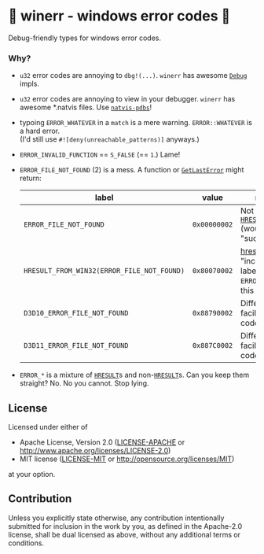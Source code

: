 <!-- WARNING: auto generated by xtask gen, this file will be overwritten -->



<!-- crates/winerr/doc/intro.md -->

# 🦀 winerr - windows error codes 🦀

Debug-friendly types for windows error codes.



### Why?

*   `u32` error codes are annoying to `dbg!(...)`.  `winerr` has awesome [`Debug`] impls.
*   `u32` error codes are annoying to view in your debugger.  `winerr` has awesome \*.natvis files.  Use [`natvis-pdbs`]!
*   typoing `ERROR_WHATEVER` in a `match` is a mere warning. `ERROR::WHATEVER` is a hard error. <br> (I'd still use `#![deny(unreachable_patterns)]` anyways.)
*   `ERROR_INVALID_FUNCTION` == `S_FALSE` (== `1`.)  Lame!
*   `ERROR_FILE_NOT_FOUND` (2) is a mess.  A function or [`GetLastError`] might return:

    | label                                         | value         | notes |
    | --------------------------------------------- | ------------- | ----- |
    | `ERROR_FILE_NOT_FOUND`                        | `0x00000002`  | Not an [`HRESULT`] (would be "successful") |
    | `HRESULT_FROM_WIN32(ERROR_FILE_NOT_FOUND)`    | `0x80070002`  | [hresult.info](https://www.hresult.info/Search?q=ERROR_FILE_NOT_FOUND) "incorrectly" labels `ERROR_*` as this |
    | `D3D10_ERROR_FILE_NOT_FOUND`                  | `0x88790002`  | Different facility, same code |
    | `D3D11_ERROR_FILE_NOT_FOUND`                  | `0x887C0002`  | Different facility, same code |

*   `ERROR_*` is a mixture of [`HRESULT`]s and non-[`HRESULT`]s.  Can you keep them straight?  No.  No you cannot.  Stop lying.

[`Debug`]:          https://doc.rust-lang.org/std/fmt/trait.Debug.html
[`GetLastError`]:   https://docs.microsoft.com/en-us/windows/win32/api/errhandlingapi/nf-errhandlingapi-getlasterror
[`HRESULT`]:        https://docs.microsoft.com/en-us/openspecs/windows_protocols/ms-erref/0642cb2f-2075-4469-918c-4441e69c548a
[`natvis-pdbs`]:    https://crates.io/crates/natvis-pdbs




<!-- LICENSE.md -->

<!-- this file exists exclusively for github's "View license" link to land on -->

## License

Licensed under either of

* Apache License, Version 2.0 ([LICENSE-APACHE](LICENSE-APACHE) or http://www.apache.org/licenses/LICENSE-2.0)
* MIT license ([LICENSE-MIT](LICENSE-MIT) or http://opensource.org/licenses/MIT)

at your option.

## Contribution

Unless you explicitly state otherwise, any contribution intentionally submitted
for inclusion in the work by you, as defined in the Apache-2.0 license, shall be
dual licensed as above, without any additional terms or conditions.
